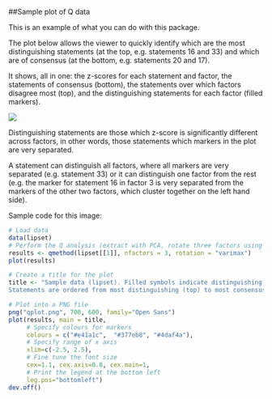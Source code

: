 ##Sample plot of Q data

This is an example of what you can do with this package.
 
The plot below allows the viewer to quickly identify which are the most distinguishing statements (at the top, e.g. statements 16 and 33) and which are of consensus (at the bottom, e.g. statements 20 and 17). 

It shows, all in one: the z-scores for each statement and factor, the statements of consensus (bottom), the statements over which factors disagree most (top), and the distinguishing statements for each factor (filled markers).


![](http://aiorazabala.net/wp-content/uploads/2017/01/qplot-2.png)

Distinguishing statements are those which z-score is significantly different across factors, in other words, those statements which markers in the plot are very separated. 

A statement can distinguish all factors, where all markers are very separated (e.g. statement 33) or it can distinguish one factor from the rest (e.g. the marker for statement 16 in factor 3 is very separated from the markers of the other two factors, which cluster together on the left hand side). 


Sample code for this image:

```r 
# Load data
data(lipset)
# Perform the Q analysis (extract with PCA, rotate three factors using varimax)
results <- qmethod(lipset[[1]], nfactors = 3, rotation = "varimax")
plot(results)

# Create a title for the plot
title <- "Sample data (lipset). Filled symbols indicate distinguishing statements.
Statements are ordered from most distinguishing (top) to most consensus (bottom)"

# Plot into a PNG file
png("qplot.png", 700, 600, family="Open Sans")
plot(results, main = title,
     # Specify colours for markers
     colours = c("#e41a1c",  "#377eb8", "#4daf4a"),
     # Specify range of x axis 
     xlim=c(-2.5, 2.5), 
     # Fine tune the font size
     cex=1.1, cex.axis=0.8, cex.main=1,
     # Print the legend at the bottom left
     leg.pos="bottomleft")
dev.off()
```
